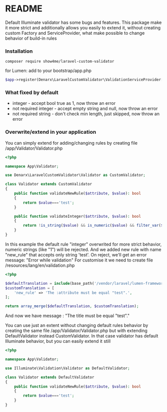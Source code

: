 # README #
Default Illuminate validator has some bugs and features. This package make it more strict and additionally allows you easily to extend it, without creating custom Factory and ServiceProvider, what make possible to change behavior of build-in rules 

### Installation ###

```
composer require show4me/laravel-custom-validator
```

for Lumen: add to your bootstrap/app.php

```php
$app->register(Denarx\LaravelCustomValidator\ValidationServiceProvider::class);
```
### What fixed by default

* integer - accept bool true as 1, now throw an error
* not required integer - accept empty string and null, now throw an error
* not required string - don't check min length, just skipped, now throw an error

### Overwrite/extend in your application ###

You can simply extend for adding/changing rules by creating file /app/Validator/Validator.php

```php
<?php

namespace App\Validator;

use Denarx\LaravelCustomValidator\Validator as CustomValidator;

class Validator extends CustomValidator
{
    public function validateNewRule($attribute, $value): bool
    {
        return $value==='test';
    }

    public function validateInteger($attribute, $value): bool
    {
        return !is_string($value) && is_numeric($value) && filter_var($value, FILTER_VALIDATE_INT) !== false;
    }
}

```

In this example the default rule "integer" overwrited for more strict behavior, numeric strings (like "1") will be rejected.
And we added new rule with name "new_rule" that accepts only string 'test'. 
On reject, we'll get an error message: "Error while validation"
For customise it we need to create file /resources/lang/en/validation.php

```php
<?php

$defaultTranslation = include(base_path('/vendor/laravel/lumen-framework/resources/lang/en/validation.php'));
$customTranslation = [
    'new_rule' => 'The :attribute must be equal "test".',
];

return array_merge($defaultTranslation, $customTranslation);

```
And now we have message : "The title must be equal \"test\"."

You can use just an extent without changing default rules behavior by creating the same file /app/Validator/Validator.php but with extending DefaultValidator instead CustomValidator. In that case validator has default Illuminate behavior, but you can easily extend it still 


```php
<?php

namespace App\Validator;

use Illuminate\Validation\Validator as DefaultValidator;

class Validator extends DefaultValidator
{
    public function validateNewRule($attribute, $value): bool
    {
        return $value==='test';
    }
}

```